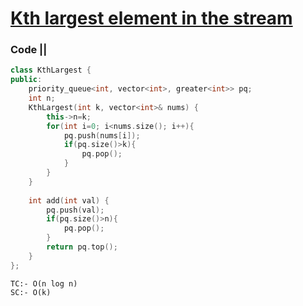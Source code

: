 # [Kth largest element in the stream](https://leetcode.com/problems/kth-largest-element-in-a-stream/)

### Code ||

``` .cpp
class KthLargest {
public:
    priority_queue<int, vector<int>, greater<int>> pq;
    int n;
    KthLargest(int k, vector<int>& nums) {
        this->n=k;
        for(int i=0; i<nums.size(); i++){
            pq.push(nums[i]);
            if(pq.size()>k){
                pq.pop();
            }
        }
    }
    
    int add(int val) {
        pq.push(val);
        if(pq.size()>n){
            pq.pop();
        }
        return pq.top();
    }
};
```

```
TC:- O(n log n)
SC:- O(k)
```
